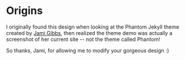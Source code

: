 # Origins
I originally found this design when looking at the Phantom Jekyll theme created
by [Jami Gibbs](http://jamigibbs.com), then realized the theme demo was actually
a screenshot of her current site -- not the theme called Phantom!

So thanks, Jami, for allowing me to modify your gorgeous design :)
